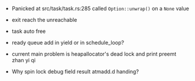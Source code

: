 - Panicked at src/task/task.rs:285 called `Option::unwrap()` on a `None` value
- exit   reach the unreachable
- task auto free

- ready queue add in yield or in schedule_loop?


- current main problem is heapallocator's dead lock and print preemt zhan yi qi


- Why spin lock debug field result atmadd.d handing?